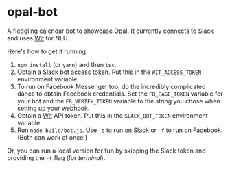 opal-bot
========

A fledgling calendar bot to showcase Opal. It currently connects to [Slack][] and uses [Wit][] for NLU.

[slack]: https://slack.com
[wit]: https://wit.ai

Here's how to get it running:

1. `npm install` (or `yarn`) and then `tsc`.
2. Obtain a [Slack bot access token][slackbot]. Put this in the `WIT_ACCESS_TOKEN` environment variable.
3. To run on Facebook Messenger too, do the incredibly complicated dance to obtain Facebook credentials. Set the `FB_PAGE_TOKEN` variable for your bot and the `FB_VERIFY_TOKEN` variable to the string you chose when setting up your webhook.
4. Obtain a [Wit][] API token. Put this in the `SLACK_BOT_TOKEN` environment variable.
5. Run `node build/bot.js`. Use `-s` to run on Slack or `-f` to run on Facebook. (Both can work at once.)

[slackbot]: https://api.slack.com/bot-users

Or, you can run a local version for fun by skipping the Slack token and providing the `-t` flag (for *terminal*).
